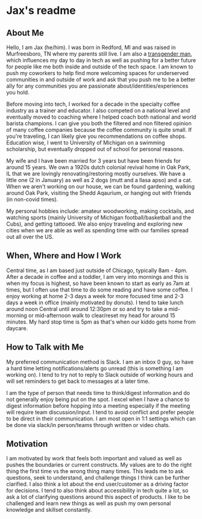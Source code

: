# Jax's readme

## About Me

Hello, I am Jax (he/him). I was born in Redford, MI and was raised in Murfreesboro, TN where my parents still live. I am also a [transgender man](http://pinkmantaray.com/terminology), which influences my day to day in tech as well as pushing for a better future for people like me both inside and outside of the tech space. I am known to push my coworkers to help find more welcoming spaces for underserved communities in and outside of work and ask that you push me to be a better ally for any communities you are passionate about/identities/experiences you hold.

Before moving into tech, I worked for a decade in the specialty coffee industry as a trainer and educator. I also competed on a national level and eventually moved to coaching where I helped coach both national and world barista champions. I can give you both the filtered and non filtered opinion of many coffee companies because the coffee community is quite small. If you're traveling, I can likely give you recommendations on coffee shops. Education wise, I went to University of Michigan on a swimming scholarship, but eventually dropped out of school for personal reasons.

My wife and I have been married for 3 years but have been friends for around 15 years. We own a 1920s dutch colonial revival home in Oak Park, IL that we are lovingly renovating/restoring mostly ourselves. We have a little one (2 in January) as well as 2 dogs (mutt and a llasa apso) and a cat. When we aren't working on our house, we can be found gardening, walking around Oak Park, visiting the Shedd Aqaurium, or hanging out with friends (in non-covid times).

My personal hobbies include: amateur woodworking, making cocktails, and watching sports (mainly University of Michigan football/basketball and the Cubs), and getting tattooed. We also enjoy traveling and exploring new cities when we are able as well as spending time with our families spread out all over the US.

## When, Where and How I Work

Central time, as I am based just outside of Chicago, typically 8am - 4pm. After a decade in coffee and a toddler, I am very into mornings and this is when my focus is highest, so have been known to start as early as 7am at times, but I often use that time to do some reading and have some coffee. I enjoy working at home 2-3 days a week for more focused time and 2-3 days a week in office (mainly motivated by donuts). I tend to take lunch around noon Central until around 12:30pm or so and try to take a mid-morning or mid-afternoon walk to clear/reset my head for around 15 minutes. My hard stop time is 5pm as that's when our kiddo gets home from daycare.

## How to Talk with Me

My preferred communication method is Slack. I am an inbox 0 guy, so have a hard time letting notifications/alerts go unread (this is something I am working on). I tend to try not to reply to Slack outside of working hours and will set reminders to get back to messages at a later time.

I am the type of person that needs time to think/digest information and do not generally enjoy being put on the spot. I excel when I have a chance to digest information before hopping into a meeting especially if the meeting will require team discussion/input. I tend to avoid conflict and prefer people to be direct in their communication. I am most open in 1:1 settings which can be done via slack/in person/teams through written or video chats.

## Motivation

I am motivated by work that feels both important and valued as well as pushes the boundaries or current constructs. My values are to do the right thing the first time vs the wrong thing many times. This leads me to ask questions, seek to understand, and challenge things I think can be further clarified. I also think a lot about the end user/customer as a driving factor for decisions. I tend to also think about accessibility in tech quite a lot, so ask a lot of clarifying questions around this aspect of products. I like to be challenged and learn new things as well as push my own personal knowledge and skillset constantly.
